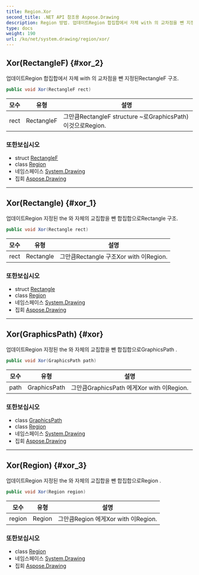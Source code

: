 ```yaml
---
title: Region.Xor
second_title: .NET API 참조용 Aspose.Drawing
description: Region 방법. 업데이트Region 합집합에서 자체 with 의 교차점을 뺀 지정된RectangleF 구조.
type: docs
weight: 190
url: /ko/net/system.drawing/region/xor/
---
```

## Xor(RectangleF) {#xor_2}

업데이트Region 합집합에서 자체 with 의 교차점을 뺀 지정된RectangleF 구조.

```csharp
public void Xor(RectangleF rect)
```

| 모수 | 유형 | 설명 |
| --- | --- | --- |
| rect | RectangleF | 그만큼RectangleF structure ~로GraphicsPath) 이것으로Region. |

### 또한보십시오

* struct [RectangleF](../../rectanglef/)
* class [Region](../)
* 네임스페이스 [System.Drawing](../../region/)
* 집회 [Aspose.Drawing](../../../)

---

## Xor(Rectangle) {#xor_1}

업데이트Region 지정된 the 와 자체의 교집합을 뺀 합집합으로Rectangle 구조.

```csharp
public void Xor(Rectangle rect)
```

| 모수 | 유형 | 설명 |
| --- | --- | --- |
| rect | Rectangle | 그만큼Rectangle 구조Xor with 이Region. |

### 또한보십시오

* struct [Rectangle](../../rectangle/)
* class [Region](../)
* 네임스페이스 [System.Drawing](../../region/)
* 집회 [Aspose.Drawing](../../../)

---

## Xor(GraphicsPath) {#xor}

업데이트Region 지정된 the 와 자체의 교집합을 뺀 합집합으로GraphicsPath .

```csharp
public void Xor(GraphicsPath path)
```

| 모수 | 유형 | 설명 |
| --- | --- | --- |
| path | GraphicsPath | 그만큼GraphicsPath 에게Xor with 이Region. |

### 또한보십시오

* class [GraphicsPath](../../../system.drawing.drawing2d/graphicspath/)
* class [Region](../)
* 네임스페이스 [System.Drawing](../../region/)
* 집회 [Aspose.Drawing](../../../)

---

## Xor(Region) {#xor_3}

업데이트Region 지정된 the 와 자체의 교집합을 뺀 합집합으로Region .

```csharp
public void Xor(Region region)
```

| 모수 | 유형 | 설명 |
| --- | --- | --- |
| region | Region | 그만큼Region 에게Xor with 이Region. |

### 또한보십시오

* class [Region](../)
* 네임스페이스 [System.Drawing](../../region/)
* 집회 [Aspose.Drawing](../../../)


